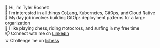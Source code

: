 👋 Hi, I’m Tyler Rosnett  
👀 I’m interested in all things GoLang, Kubernetes, GitOps, and Cloud Native
💼 My day job involves building GitOps deployment patterns for a large organization  
🎨 I like playing chess, riding motocross, and surfing in my free time  
📫 Connect with me on [LinkedIn](https://www.linkedin.com/in/tylerrosnett)    
⚔️ Challenge me on [lichess](https://lichess.org/?user=xtrilic#friend)   
